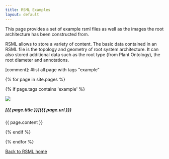 ```yaml
---
title: RSML Examples
layout: default
---
```


This page provides a set of example rsml files as well as the images the root architecture has been constructed from.

RSML allows to store a variety of content. The basic data contained in an RSML file is the topology and geometry of root system architecture. It can also stored additional data such as the root type (from Plant Ontology), the root diameter and annotations.

[comment]: #list all page with tags "example"

  {% for page in site.pages %}
  
  {% if page.tags contains 'example' %}
  
  <div class="example_block" markdown="1">
  
  <img href="/images/examples/{{ page.title }}.png" src="/images/examples/{{ page.title }}_tn.png">
  
  <h5 markdown="1"> [{{ page.title }}]({{ page.url }}) </h5>
  
  {{ page.content }}  
  
  </div>
  
  {% endif %}
  
  {% endfor %}

[Back to RSML home](index)